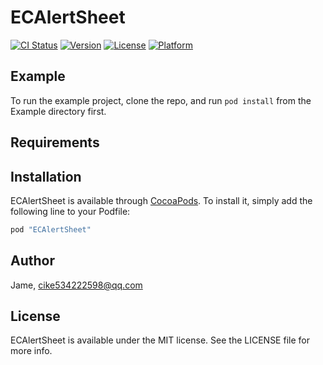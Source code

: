 # ECAlertSheet

[![CI Status](http://img.shields.io/travis/Jame/ECAlertSheet.svg?style=flat)](https://travis-ci.org/Jame/ECAlertSheet)
[![Version](https://img.shields.io/cocoapods/v/ECAlertSheet.svg?style=flat)](http://cocoapods.org/pods/ECAlertSheet)
[![License](https://img.shields.io/cocoapods/l/ECAlertSheet.svg?style=flat)](http://cocoapods.org/pods/ECAlertSheet)
[![Platform](https://img.shields.io/cocoapods/p/ECAlertSheet.svg?style=flat)](http://cocoapods.org/pods/ECAlertSheet)

## Example

To run the example project, clone the repo, and run `pod install` from the Example directory first.

## Requirements

## Installation

ECAlertSheet is available through [CocoaPods](http://cocoapods.org). To install
it, simply add the following line to your Podfile:

```ruby
pod "ECAlertSheet"
```

## Author

Jame, cike534222598@qq.com

## License

ECAlertSheet is available under the MIT license. See the LICENSE file for more info.
